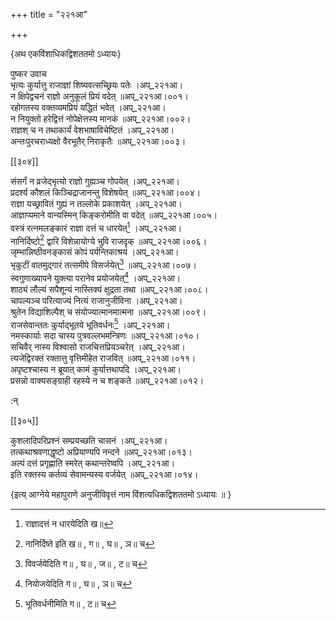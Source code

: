 +++
title = "२२१आ"

+++

\{अथ एकविंशाधिकद्विशततमो ऽध्यायः\}

पुष्कर उवाच  
भृत्यः कुर्यात्तु राजाज्ञां शिष्यवत्सच्छ्रियः पतेः   ।अप्_२२१आ।  
न क्षिपेद्वचनं राज्ञो अनुकूलं प्रियं वदेत् ॥अप्_२२१आ।००१।  
रहोगतस्य वक्तव्यमप्रियं यद्धितं भवेत् ।अप्_२२१आ।  
न नियुक्तो हरेद्वित्तं नोपेक्षेत्तस्य मानकं ॥अप्_२२१आ।००२।  
राज्ञश् च न तथाकार्यं वेशभाषाविचेष्टितं   ।अप्_२२१आ।  
अन्तःपुरचराध्यक्षो वैरभूतैर् निराकृतैः   ॥अप्_२२१आ।००३।  

[[३०४]]
    
संसर्गं न व्रजेद्भृत्यो राज्ञो गुह्यञ्च गोपयेत्   ।अप्_२२१आ।  
प्रदर्श्य कौशलं किञ्चिद्राजानन्तु विशेषयेत् ॥अप्_२२१आ।००४।  
राज्ञा यच्छ्रावितं गुह्यं न तल्लोके प्रकाशयेत् ।अप्_२२१आ।  
आज्ञाप्यमाने वान्यस्मिन् किङ्करोमीति वा वदेत् ॥अप्_२२१आ।००५।  
वस्त्रं रत्नमलङ्कारं राज्ञा दत्तं च धारयेत्[^१]   ।अप्_२२१आ।  
नानिर्दिष्टो[^२] द्वारि विशेन्नायोग्ये भुवि राजदृक्   ॥अप्_२२१आ।००६।  
जृम्भान्निष्ठीवनङ्कासं कोपं पर्यन्तिकाश्रयं   ।अप्_२२१आ।  
भृकुटीं वातमुद्गारं तत्समीपे विसर्जयेत्[^३]   ॥अप्_२२१आ।००७।  
स्वगुणाख्यापने युक्त्या परानेव प्रयोजयेत्[^४] ।अप्_२२१आ।  
शाठ्यं लौल्यं सपैशून्यं नास्तिक्यं क्षुद्रता तथा   ॥अप्_२२१आ।००८।  
चापल्यञ्च परित्याज्यं नित्यं राजानुजीविना ।अप्_२२१आ।  
श्रुतेन विद्याशिल्पैश् च संयोज्यात्मानमात्मना   ॥अप्_२२१आ।००९।  
राजसेवान्ततः कुर्याद्भूतये भूतिवर्धनः[^५]   ।अप्_२२१आ।  
नमस्कार्याः सदा चास्य पुत्रवल्लभमन्त्रिणः   ॥अप्_२२१आ।०१०।  
सचिवैर् नास्य विश्वासो राजचित्तप्रियञ्चरेत् ।अप्_२२१आ।  
त्यजेद्विरक्तं रक्तात्तु वृत्तिमीहेत राजवित् ॥अप्_२२१आ।०११।  
अपृष्टश्चास्य न ब्रूयात् कामं कुर्यात्तथापदि   ।अप्_२२१आ।  
प्रसन्नो वाक्यसङ्ग्राही रहस्ये न च शङ्कते ॥अप्_२२१आ।०१२।  
    
:न्  
    
[^१]: राज्ञादत्तं न धारयेदिति ख॥  
    
[^२]: नानिर्दिष्ते इति ख॥ , ग॥ , घ॥ , ञ॥ च  
    
[^३]: विवर्जयेदिति ग॥ , घ॥ , ज॥ , ट॥ च  
    
[^४]: नियोजयेदिति ग॥ , घ॥ , ञ॥ च  
    
[^५]: भूतिवर्धनीमिति ग॥ , ट॥ च  

[[३०५]]
    
कुशलादिपरिप्रश्नं सम्प्रयच्छति चासनं ।अप्_२२१आ।  
तत्कथाश्रवणाद्धृष्टो अप्रियाण्यपि नन्दने   ॥अप्_२२१आ।०१३।  
अल्पं दत्तं प्रगृह्णाति स्मरेत् कथान्तरेष्वपि   ।अप्_२२१आ।  
इति रक्तस्य कर्तव्यं सेवामन्यस्य वर्जयेत् ॥अप्_२२१आ।०१४।  
    
\{इत्य् आग्नेये महापुराणे अनुजीविवृत्तं नाम विंशत्यधिकद्विशततमो ऽध्यायः ॥  }
    